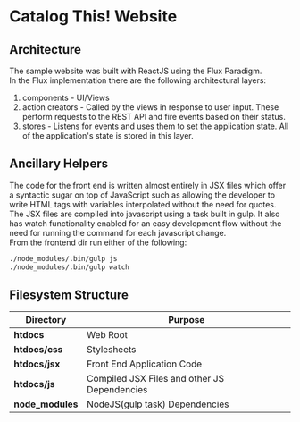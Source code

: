 Catalog This! Website
==================================================

Architecture
--------------------------------------
The sample website was built with ReactJS using the Flux Paradigm.  
In the Flux implementation there are the following architectural layers:   
1. components - UI/Views  
2. action creators - Called by the views in response to user input.
These perform requests to the REST API and fire events based on their status.  
3. stores - Listens for events and uses them to set the application state.
All of the application's state is stored in this layer.  

Ancillary Helpers
--------------------------------------
The code for the front end is written almost entirely in JSX files
which offer a syntactic sugar on top of JavaScript such as allowing
the developer to write HTML tags with variables interpolated without
the need for quotes. The JSX files are compiled into javascript using
a task built in gulp. It also has watch functionality enabled for an easy
development flow without the need for running the command for each javascript
change.  
From the frontend dir run either of the following:
```bash
./node_modules/.bin/gulp js
./node_modules/.bin/gulp watch
```

Filesystem Structure
--------------------------------------
|Directory                  | Purpose                                      |
|---------------------------|----------------------------------------------|
|**htdocs**                 | Web Root                                     |
|**htdocs/css**             | Stylesheets                                  |
|**htdocs/jsx**             | Front End Application Code                   |
|**htdocs/js**              | Compiled JSX Files and other JS Dependencies |
|**node_modules**           | NodeJS(gulp task) Dependencies               |
